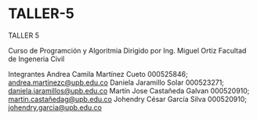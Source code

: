 # TALLER-5
TALLER 5

Curso de Programción y Algoritmia 
Dirigido por Ing. Miguel Ortiz 
Facultad de Ingeneria Civil


Integrantes
Andrea Camila Martínez Cueto 000525846; andrea.martinezc@upb.edu.co
Daniela Jaramillo Solar 000523271; daniela.jaramillos@upb.edu.co
Martín Jose Castañeda Galvan 000520910; martin.castañedag@upb.edu.co
Johendry César García Silva 000520910; johendry.garcia@upb.edu.co
